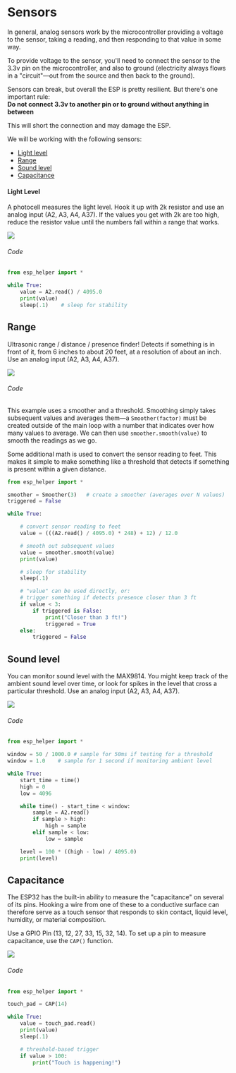# Sensors

In general, analog sensors work by the microcontroller providing a voltage to the sensor, taking a reading, and then responding to that value in some way.

To provide voltage to the sensor, you'll need to connect the sensor to the 3.3v pin on the microcontroller, and also to ground (electricity always flows in a "circuit"—out from the source and then back to the ground).

Sensors can break, but overall the ESP is pretty resilient. But there's one important rule:  
**Do not connect 3.3v to another pin or to ground without anything in between**

This will short the connection and may damage the ESP.

We will be working with the following sensors:

- [Light level](#light)
- [Range](#range)
- [Sound level](#sound)
- [Capacitance](#capacitance)


#### <a name="light"></a> Light Level

A photocell measures the light level. Hook it up with 2k resistor and use an analog input (A2, A3, A4, A37). If the values you get with 2k are too high, reduce the resistor value until the numbers fall within a range that works.


![](img/photocell.png)


###### Code
```py
from esp_helper import *

while True:
    value = A2.read() / 4095.0  
    print(value)
    sleep(.1)    # sleep for stability
```


## <a name="range"></a> Range

Ultrasonic range / distance / presence finder! Detects if something is in front of it, from 6 inches to about 20 feet, at a resolution of about an inch. Use an analog input (A2, A3, A4, A37).

![](img/range.png)

###### Code

This example uses a smoother and a threshold. Smoothing simply takes subsequent values and averages them—a `Smoother(factor)` must be created outside of the main loop with a number that indicates over how many values to average. We can then use `smoother.smooth(value)` to smooth the readings as we go.

Some additional math is used to convert the sensor reading to feet. This makes it simple to make something like a threshold that detects if something is present within a given distance.


```py
from esp_helper import *

smoother = Smoother(3)   # create a smoother (averages over N values)
triggered = False

while True:

    # convert sensor reading to feet
    value = (((A2.read() / 4095.0) * 248) + 12) / 12.0

    # smooth out subsequent values
    value = smoother.smooth(value)
    print(value)    

    # sleep for stability
    sleep(.1)

    # "value" can be used directly, or:
    # trigger something if detects presence closer than 3 ft
    if value < 3:
        if triggered is False:
            print("Closer than 3 ft!")
            triggered = True
    else:
        triggered = False

```


## <a name="sound"></a> Sound level

You can monitor sound level with the MAX9814. You might keep track of the ambient sound level over time, or look for spikes in the level that cross a particular threshold. Use an analog input (A2, A3, A4, A37).

![](img/sound.png)

###### Code

```py
from esp_helper import *

window = 50 / 1000.0 # sample for 50ms if testing for a threshold
window = 1.0    # sample for 1 second if monitoring ambient level

while True:
    start_time = time()
    high = 0
    low = 4096

    while time() - start_time < window:
        sample = A2.read()
        if sample > high:
            high = sample
        elif sample < low:
            low = sample

    level = 100 * ((high - low) / 4095.0)
    print(level)
```



## <a name="capacitance"></a> Capacitance

The ESP32 has the built-in ability to measure the "capacitance" on several of its pins. Hooking a wire from one of these to a conductive surface can therefore serve as a touch sensor that responds to skin contact, liquid level, humidity, or material composition.

Use a GPIO Pin (13, 12, 27, 33, 15, 32, 14). To set up a pin to measure capacitance, use the `CAP()` function.

![](img/touch.png)

###### Code
```py
from esp_helper import *

touch_pad = CAP(14)

while True:
    value = touch_pad.read()
    print(value)
    sleep(.1)

    # threshold-based trigger
    if value > 100:
        print("Touch is happening!")
```


